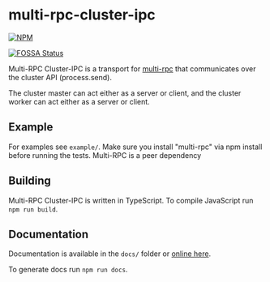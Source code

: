 # multi-rpc-cluster-ipc

[![NPM](https://nodei.co/npm/multi-rpc-cluster-ipc.png)](https://nodei.co/npm/multi-rpc-cluster-ipc/)

[![FOSSA Status](https://app.fossa.io/api/projects/git%2Bgithub.com%2Fznetstar%2Fmulti-rpc-cluster-ipc.svg?type=shield)](https://app.fossa.io/projects/git%2Bgithub.com%2Fznetstar%2Fmulti-rpc-cluster-ipc?ref=badge_shield)

Multi-RPC Cluster-IPC is a transport for [multi-rpc](https://github.com/znetstar/multi-rpc) that communicates over the cluster API (process.send).

The cluster master can act either as a server or client, and the cluster worker can act either as a server or client.

## Example

For examples see `example/`. Make sure you install "multi-rpc" via npm install before running the tests. Multi-RPC is a peer dependency 

## Building

Multi-RPC Cluster-IPC is written in TypeScript. To compile JavaScript run `npm run build`.

## Documentation

Documentation is available in the `docs/` folder or [online here](https://multi-rpc-cluster-ipc.docs.zacharyboyd.nyc).

To generate docs run `npm run docs`.